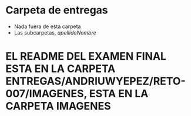 # Carpeta de entregas

- Nada fuera de esta carpeta
- Las subcarpetas, *apellidoNombre*

# EL README DEL EXAMEN FINAL ESTA EN LA CARPETA ENTREGAS/ANDRIUWYEPEZ/RETO-007/IMAGENES, ESTA EN LA CARPETA IMAGENES 

